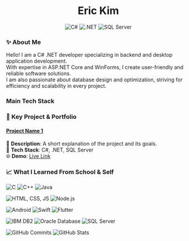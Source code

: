 <h1 align="center">Eric Kim</h1>

<p align="center">
  <img src="https://img.shields.io/badge/C%23-Developer-blue?style=flat-square&logo=c-sharp" alt="C#">
  <img src="https://img.shields.io/badge/.NET-Core_Framework-blueviolet?style=flat-square&logo=dotnet" alt=".NET">
  <img src="https://img.shields.io/badge/SQL%20Server-Database-red?style=flat-square&logo=microsoft-sql-server" alt="SQL Server">
</p>



### ✨ About Me<br/>
Hello! I am a C# .NET developer specializing in backend and desktop application development.<br/>
With expertise in ASP.NET Core and WinForms, I create user-friendly and reliable software solutions.<br/>
I am also passionate about database design and optimization, striving for efficiency and scalability in every project.<br/>

### Main Tech Stack


### 🚀 Key Project & Portfolio

#### [Project Name 1](https://github.com/your-username/project-repo)
📄 **Description**: A short explanation of the project and its goals.  
🔧 **Tech Stack**: C#, .NET, SQL Server  
🌐 **Demo**: [Live Link](https://example.com)



### 📈 What I Learned From School & Self
![C](https://img.shields.io/badge/C-Programming_Language-blue?style=flat-square&logo=c&logoColor=white)
![C++](https://img.shields.io/badge/C++-Programming_Language-blue?style=flat-square&logo=cplusplus&logoColor=white)
![Java](https://img.shields.io/badge/Java-Programming_Language-red?style=flat-square&logo=java&logoColor=white)

![HTML, CSS, JS](https://img.shields.io/badge/HTML%20%2F%20CSS%20%2F%20JS-Frontend_Development-orange?style=flat-square&logo=html5&logoColor=white)
![Node.js](https://img.shields.io/badge/Node.js-Backend-green?style=flat-square&logo=node.js&logoColor=white)

![Android](https://img.shields.io/badge/Android-Mobile_Development-green?style=flat-square&logo=android&logoColor=white)
![Swift](https://img.shields.io/badge/Swift-Programming_Language-orange?style=flat-square&logo=swift&logoColor=white)
![Flutter](https://img.shields.io/badge/Flutter-Mobile_Development-blue?style=flat-square&logo=flutter&logoColor=white)

![IBM DB2](https://img.shields.io/badge/IBM%20DB2-Database-blue?style=flat-square&logo=ibm&logoColor=white)
![Oracle Database](https://img.shields.io/badge/Oracle_Database-Database-red?style=flat-square&logo=oracle&logoColor=white)
![SQL Server](https://img.shields.io/badge/SQL_Server-Database-darkred?style=flat-square&logo=microsoft-sql-server&logoColor=white)

![GitHub Commits](https://github-readme-streak-stats.herokuapp.com/?user=r2dev24&theme=radical)
![GitHub Stats](https://github-readme-stats.vercel.app/api?username=r2dev24&show_icons=true&theme=radical)
